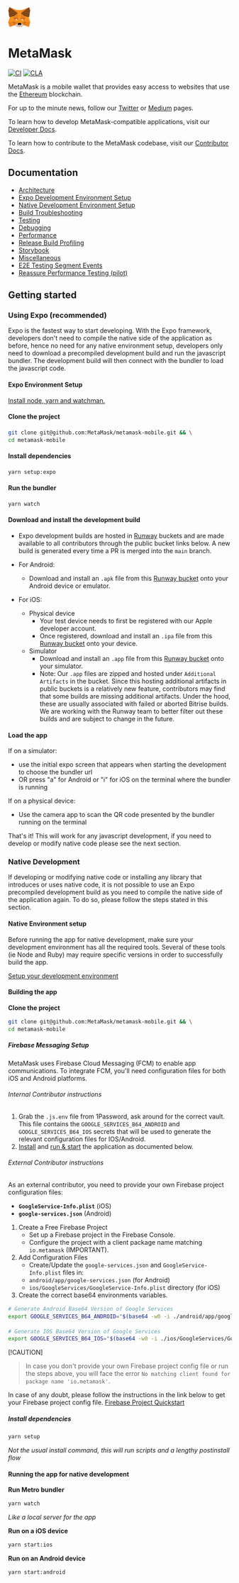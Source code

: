 ![MetaMask logo](logo.png?raw=true)

# MetaMask

[![CI](https://github.com/MetaMask/metamask-mobile/actions/workflows/ci.yml/badge.svg?branch=main)](https://github.com/MetaMask/metamask-mobile/actions/workflows/ci.yml) [![CLA](https://github.com/MetaMask/metamask-mobile/actions/workflows/cla.yml/badge.svg?branch=main)](https://github.com/MetaMask/metamask-mobile/actions/workflows/cla.yml)

MetaMask is a mobile wallet that provides easy access to websites that use the [Ethereum](https://ethereum.org/) blockchain.

For up to the minute news, follow our [Twitter](https://twitter.com/metamask) or [Medium](https://medium.com/metamask) pages.

To learn how to develop MetaMask-compatible applications, visit our [Developer Docs](https://docs.metamask.io).

To learn how to contribute to the MetaMask codebase, visit our [Contributor Docs](https://github.com/MetaMask/contributor-docs).

## Documentation

- [Architecture](./docs/readme/architecture.md)
- [Expo Development Environment Setup](./docs/readme/expo-environment.md)
- [Native Development Environment Setup](./docs/readme/environment.md)
- [Build Troubleshooting](./docs/readme/troubleshooting.md)
- [Testing](./docs/readme/testing.md)
- [Debugging](./docs/readme/debugging.md)
- [Performance](./docs/readme/performance.md)
- [Release Build Profiling](./docs/readme/release-build-profiler.md)
- [Storybook](./docs/readme/storybook.md)
- [Miscellaneous](./docs/readme/miscellaneous.md)
- [E2E Testing Segment Events](./docs/testing/e2e/segment-events.md)
- [Reassure Performance Testing (pilot)](./docs/readme/reassure.md)

## Getting started

### Using Expo (recommended)

Expo is the fastest way to start developing. With the Expo framework, developers don't need to compile the native side of the application as before, hence no need for any native environment setup, developers only need to download a precompiled development build and run the javascript bundler. The development build will then connect with the bundler to load the javascript code.

#### Expo Environment Setup

[Install node, yarn and watchman.](./docs/readme/expo-environment.md)

#### Clone the project

```bash
git clone git@github.com:MetaMask/metamask-mobile.git && \
cd metamask-mobile
```

#### Install dependencies

```bash
yarn setup:expo
```

#### Run the bundler

```bash
yarn watch
```

#### Download and install the development build

- Expo development builds are hosted in [Runway](https://www.runway.team/) buckets and are made available to all contributors through the public bucket links below. A new build is generated every time a PR is merged into the `main` branch.

- For Android:
  - Download and install an `.apk` file from this [Runway bucket](https://app.runway.team/bucket/hykQxdZCEGgoyyZ9sBtkhli8wupv9PiTA6uRJf3Lh65FTECF1oy8vzkeXdmuJKhm7xGLeV35GzIT1Un7J5XkBADm5OhknlBXzA0CzqB767V36gi1F3yg3Uss) onto your Android device or emulator.
- For iOS:
  - Physical device
    - Your test device needs to first be registered with our Apple developer account.
    - Once registered, download and install an `.ipa` file from this [Runway bucket](https://app.runway.team/bucket/MV2BJmn6D5_O7nqGw8jHpATpEA4jkPrBB4EcWXC6wV7z8jgwIbAsDhE5Ncl7KwF32qRQQD9YrahAIaxdFVvLT4v3UvBcViMtT3zJdMMfkXDPjSdqVGw=) onto your device.
  - Simulator
    - Download and install an `.app` file from this [Runway bucket](https://app.runway.team/bucket/aCddXOkg1p_nDryri-FMyvkC9KRqQeVT_12sf6Nw0u6iGygGo6BlNzjD6bOt-zma260EzAxdpXmlp2GQphp3TN1s6AJE4i6d_9V0Tv5h4pHISU49dFk=) onto your simulator.
    - Note: Our `.app` files are zipped and hosted under `Additional Artifacts` in the bucket. Since this hosting additional artifacts in public buckets is a relatively new feature, contributors may find that some builds are missing additional artifacts. Under the hood, these are usually associated with failed or aborted Bitrise builds. We are working with the Runway team to better filter out these builds and are subject to change in the future.

#### Load the app

If on a simulator:

- use the initial expo screen that appears when starting the development to choose the bundler url
- OR press "a" for Android or "i" for iOS on the terminal where the bundler is running

If on a physical device:

- Use the camera app to scan the QR code presented by the bundler running on the terminal

That's it! This will work for any javascript development, if you need to develop or modify native code please see the next section.

### Native Development

If developing or modifying native code or installing any library that introduces or uses native code, it is not possible to use an Expo precompiled development build as you need to compile the native side of the application again. To do so, please follow the steps stated in this section.

#### Native Environment setup

Before running the app for native development, make sure your development environment has all the required tools. Several of these tools (ie Node and Ruby) may require specific versions in order to successfully build the app.

[Setup your development environment](./docs/readme/environment.md)

#### Building the app

**Clone the project**

```bash
git clone git@github.com:MetaMask/metamask-mobile.git && \
cd metamask-mobile
```

##### Firebase Messaging Setup

MetaMask uses Firebase Cloud Messaging (FCM) to enable app communications. To integrate FCM, you'll need configuration files for both iOS and Android platforms.

###### Internal Contributor instructions

1. Grab the `.js.env` file from 1Password, ask around for the correct vault. This file contains the `GOOGLE_SERVICES_B64_ANDROID` and `GOOGLE_SERVICES_B64_IOS` secrets that will be used to generate the relevant configuration files for IOS/Android.
2. [Install](./README.md#install-dependencies) and [run & start](./README.md#running-the-app) the application as documented below.

###### External Contributor instructions

As an external contributor, you need to provide your own Firebase project configuration files:

- **`GoogleService-Info.plist`** (iOS)
- **`google-services.json`** (Android)

1. Create a Free Firebase Project
   - Set up a Firebase project in the Firebase Console.
   - Configure the project with a client package name matching `io.metamask` (IMPORTANT).
2. Add Configuration Files
   - Create/Update the `google-services.json` and `GoogleService-Info.plist` files in:
   - `android/app/google-services.json` (for Android)
   - `ios/GoogleServices/GoogleService-Info.plist` directory (for iOS)
3. Create the correct base64 environments variables.

```bash
# Generate Android Base64 Version of Google Services
export GOOGLE_SERVICES_B64_ANDROID="$(base64 -w0 -i ./android/app/google-services.json)" && echo "export GOOGLE_SERVICES_B64_ANDROID=\"$GOOGLE_SERVICES_B64_ANDROID\"" | tee -a .js.env

# Generate IOS Base64 Version of Google Services
export GOOGLE_SERVICES_B64_IOS="$(base64 -w0 -i ./ios/GoogleServices/GoogleService-Info.plist)" && echo "export GOOGLE_SERVICES_B64_IOS=\"$GOOGLE_SERVICES_B64_IOS\"" | tee -a .js.env
```

[!CAUTION]

> In case you don't provide your own Firebase project config file or run the steps above, you will face the error `No matching client found for package name 'io.metamask'`.

In case of any doubt, please follow the instructions in the link below to get your Firebase project config file.
[Firebase Project Quickstart](https://firebaseopensource.com/projects/firebase/quickstart-js/messaging/readme/#getting_started)

##### Install dependencies

```bash
yarn setup
```

_Not the usual install command, this will run scripts and a lengthy postinstall flow_

#### Running the app for native development

**Run Metro bundler**

```bash
yarn watch
```

_Like a local server for the app_

**Run on a iOS device**

```bash
yarn start:ios
```

**Run on an Android device**

```bash
yarn start:android
```
